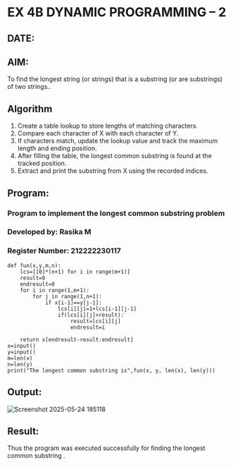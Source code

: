 # EX 4B DYNAMIC PROGRAMMING – 2
## DATE: 
## AIM:
To find the longest string (or strings) that is a substring (or are substrings) of two strings..

## Algorithm
1. Create a table lookup to store lengths of matching characters.
2. Compare each character of X with each character of Y.
3. If characters match, update the lookup value and track the maximum length and ending position.
4. After filling the table, the longest common substring is found at the tracked position. 
5. Extract and print the substring from X using the recorded indices.  

## Program:

### Program to implement the longest common substring problem
### Developed by: Rasika M
### Register Number: 212222230117

```
def fun(x,y,m,n):
    lcs=[[0]*(n+1) for i in range(m+1)]
    result=0
    endresult=0
    for i in range(1,m+1):
        for j in range(1,n+1):
            if x[i-1]==y[j-1]:
                lcs[i][j]=1+lcs[i-1][j-1]
                if(lcs[i][j]>result):
                    result=lcs[i][j]
                    endresult=i
            
    return x[endresult-result:endresult]
x=input()
y=input()
m=len(x)
n=len(y)
print("The longest common substring is",fun(x, y, len(x), len(y)))
```
## Output:
![Screenshot 2025-05-24 185118](https://github.com/user-attachments/assets/7e8f9202-778a-4a37-a983-7a96e9054bfe)

## Result:
Thus the program was executed successfully for finding the longest common substring .
